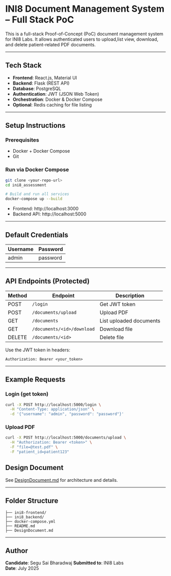 # INI8 Document Management System – Full Stack PoC

This is a full-stack Proof-of-Concept (PoC) document management system for INI8 Labs. It allows authenticated users to upload,list view, download, and delete patient-related PDF documents.

---

## Tech Stack

- **Frontend**: React.js, Material UI
- **Backend**: Flask (REST API)
- **Database**: PostgreSQL
- **Authentication**: JWT (JSON Web Token)
- **Orchestration**: Docker & Docker Compose
- **Optional**: Redis caching for file listing

---

## Setup Instructions

### Prerequisites

- Docker + Docker Compose
- Git

### Run via Docker Compose

```bash
git clone <your-repo-url>
cd ini8_assessment

# Build and run all services
docker-compose up --build
```

- Frontend: http://localhost:3000
- Backend API: http://localhost:5000

---

## Default Credentials

| Username | Password |
|----------|----------|
| admin    | password |

---

## API Endpoints (Protected)

| Method | Endpoint         | Description          |
|--------|------------------|----------------------|
| POST   | `/login`     | Get JWT token        |
| POST   | `/documents/upload`    | Upload PDF           |
| GET    | `/documents`     | List uploaded documents  |
| GET    | `/documents/<id>/download` | Download file |
| DELETE | `/documents/<id>` | Delete file   |

Use the JWT token in headers:

```
Authorization: Bearer <your_token>
```

---

## Example Requests

### Login (get token)

```bash
curl -X POST http://localhost:5000/login \
  -H "Content-Type: application/json" \
  -d '{"username": "admin", "password": "password"}'
```

### Upload PDF

```bash
curl -X POST http://localhost:5000/documents/upload \
  -H "Authorization: Bearer <token>" \
  -F "file=@test.pdf" \
  -F "patient_id=patient123"
```

## Design Document

See [DesignDocument.md](./DesignDocument.md) for architecture and details.

---

## Folder Structure

```
├── ini8-frontend/
├── ini8_backend/
├── docker-compose.yml
├── README.md
├── DesignDocument.md
```

---

## Author

**Candidate**: Segu Sai Bharadwaj
**Submitted to**: INI8 Labs  
**Date**: July 2025
